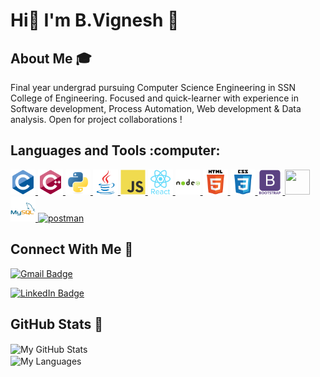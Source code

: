# Hi👋 I'm B.Vignesh :bow:

## About Me :mortar_board:

Final year undergrad pursuing Computer Science Engineering in SSN College of Engineering. Focused and quick-learner with experience in Software development, Process Automation, Web development & Data analysis. Open for project collaborations !
<br>


<h2>Languages and Tools :computer:</h2>
<p align="left">
  <a href="https://www.cprogramming.com/" target="_blank"> <img src="https://raw.githubusercontent.com/devicons/devicon/master/icons/c/c-original.svg" alt="c" width="40" height="40"/> </a> 
  <a href="https://www.w3schools.com/cpp/" target="_blank"> <img src="https://raw.githubusercontent.com/devicons/devicon/master/icons/cplusplus/cplusplus-original.svg" alt="cplusplus" width="40" height="40"/> </a>
  <a href="https://www.python.org" target="_blank"> <img src="https://raw.githubusercontent.com/devicons/devicon/master/icons/python/python-original.svg" alt="python" width="40" height="40"/> </a> 
   <a href="https://www.java.com" target="_blank"> <img src="https://raw.githubusercontent.com/devicons/devicon/master/icons/java/java-original.svg" alt="java" width="40" height="40"/> </a> 
  <a href="https://developer.mozilla.org/en-US/docs/Web/JavaScript" target="_blank"> <img src="https://raw.githubusercontent.com/devicons/devicon/master/icons/javascript/javascript-original.svg" alt="javascript" width="40" height="40"/> </a> 
    <a href="https://reactjs.org/" target="_blank"> <img src="https://raw.githubusercontent.com/devicons/devicon/master/icons/react/react-original-wordmark.svg" alt="react" width="40" height="40"/> </a> 
    <a href="https://nodejs.org" target="_blank"> <img src="https://raw.githubusercontent.com/devicons/devicon/master/icons/nodejs/nodejs-original-wordmark.svg" alt="nodejs" width="40" height="40"/> </a>
    <a href="https://www.w3.org/html/" target="_blank"> <img src="https://raw.githubusercontent.com/devicons/devicon/master/icons/html5/html5-original-wordmark.svg" alt="html5" width="40" height="40"/> </a>
    <a href="https://www.w3schools.com/css/" target="_blank"> <img src="https://raw.githubusercontent.com/devicons/devicon/master/icons/css3/css3-original-wordmark.svg" alt="css3" width="40" height="40"/> </a>
  <a href="https://getbootstrap.com" target="_blank"> <img src="https://raw.githubusercontent.com/devicons/devicon/master/icons/bootstrap/bootstrap-plain-wordmark.svg" alt="bootstrap" width="40" height="40"/> </a>
    <a href="https://www.mongodb.com/1"><img src="https://img.stackshare.io/service/1030/leaf-360x360.png" height="40" width="40" /></a>
    <a href="https://www.mysql.com/" target="_blank"> <img src="https://raw.githubusercontent.com/devicons/devicon/master/icons/mysql/mysql-original-wordmark.svg" alt="mysql" width="40" height="40"/> </a>
    <a href="https://postman.com" target="_blank"> <img src="https://www.vectorlogo.zone/logos/getpostman/getpostman-icon.svg" alt="postman" width="40" height="40"/> </a> 
</p>

##  Connect With Me :iphone:
[![Gmail Badge](https://img.shields.io/badge/-vignesh18193@cse.ssn.edu.in-c14438?style=for-the-badge&logo=Gmail&logoColor=white&link=mailto:vignesh18193@cse.ssn.edu.in)](mailto:vignesh18193@cse.ssn.edu.in)

[![LinkedIn Badge](https://img.shields.io/badge/-vigneshb2704-0e76a8?style=for-the-badge&logo=Linkedin&logoColor=white&link=https://www.linkedin.com/in/vigneshb2704/)](https://www.linkedin.com/in/vigneshb2704/)

## GitHub Stats :thought_balloon:

<img align="center" src="https://github-readme-stats.vercel.app/api?username=bvignesh2704&count_private=true&show_icons=true&theme=calm" alt="My GitHub Stats" />

<br>

<img align="center" src="https://github-readme-stats.vercel.app/api/top-langs/?username=bvignesh2704&layout=compact" alt = "My Languages" />  


